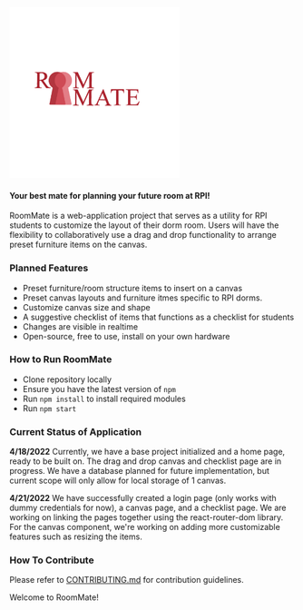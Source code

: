 <img src="/logo-designs/roommate_keyhole.png" alt="RoomMate" width="300"/>  
<!--  have to figure out how to crop the picture to look more presentable -->

#### Your best mate for planning your future room at RPI!
RoomMate is a web-application project that serves as a utility for RPI students to customize the layout of their dorm room. Users will have the flexibility to collaboratively use a drag and drop functionality to arrange preset furniture items on the canvas. 

### Planned Features
* Preset furniture/room structure items to insert on a canvas
* Preset canvas layouts and furniture itmes specific to RPI dorms.
* Customize canvas size and shape
* A suggestive checklist of items that functions as a checklist for students 
* Changes are visible in realtime
* Open-source, free to use, install on your own hardware


### How to Run RoomMate
* Clone repository locally 
* Ensure you have the latest version of `npm`
* Run `npm install` to install required modules
* Run `npm start`


### Current Status of Application
**4/18/2022**  Currently, we have a base project initialized and a home page, ready to be built on. The drag and drop canvas and checklist page are in progress. We have a database planned for future implementation, but current scope will only allow for local storage of 1 canvas. 

**4/21/2022**  We have successfully created a login page (only works with dummy credentials for now), a canvas page, and a checklist page. We are working on linking the pages together using the react-router-dom library. For the canvas component, we're working on adding more customizable features such as resizing the items.



### How To Contribute
 Please refer to [CONTRIBUTING.md](CONTRIBUTING.md) for contribution guidelines.
 
 Welcome to RoomMate!

